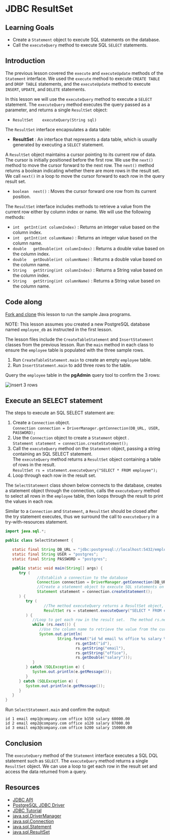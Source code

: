 # JDBC ResultSet

## Learning Goals

- Create a `Statement` object to execute SQL statements on the database.
- Call the `executeQuery` method to execute SQL `SELECT` statements.

## Introduction

The previous lesson covered the `execute` and `executeUpdate` methods of the `Statement` interface.
We used the `execute` method to execute `CREATE TABLE` and `DROP TABLE` statements,
and the `executeUpdate` method to execute `INSERT`, `UPDATE`, and `DELETE` statements.

In this lesson we will use the `executeQuery` method to execute a `SELECT` statement.
The `executeQuery` method executes the query passed as a parameter, and returns a single `ResultSet` object:

- `ResultSet	executeQuery(String sql)`

The `ResultSet` interface encapsulates a data table:

- **ResultSet** : An interface that represents a data table, which is usually generated by executing a `SELECT` statement.

A `ResultSet` object maintains a cursor pointing to its current row of data.
The cursor is initially positioned before the first row.  We use the `next()`
method to move the cursor forward to the next row. The `next()` method returns a boolean
indicating whether there are more rows in the result set. We call `next()` in a loop
to move the cursor forward to each row in the query result set.

- `boolean	next()` : Moves the cursor forward one row from its current position.

The `ResultSet` interface includes methods to retrieve a value from the current row either by column index or name.
We will use the following methods:

- `int	getInt(int columnIndex)` : Returns an integer value based on the column index.
- `int	getInt(int columnName)` : Returns an integer value based on the column name.
- `double	getDouble(int columnIndex)` : Returns a double value based on the column index.
- `double	getDouble(int columnName)` : Returns a double value based on the column name.
- `String	getString(int columnIndex)` : Returns a String value based on the column index.
- `String	getString(int columnName)` : Returns a String value based on the column name.

## Code along

[Fork and clone](https://github.com/learn-co-curriculum/java-mod-5-jdbc-resultset) this lesson to run the sample Java programs.

NOTE: This lesson assumes you created a new PostgreSQL database named `employee_db` as instructed
in the first lesson.

The lesson files include the `CreateTableStatement` and `InsertStatement` classes
from the previous lesson.  Run the `main` method in each class to ensure the `employee` table
is populated with the three sample rows.

1. Run `CreateTableStatement.main` to create an empty `employee` table.
2. Run `InsertStatement.main` to add three rows to the table.

Query the `employee` table in the **pgAdmin** query tool to confirm the 3 rows:

![insert 3 rows](https://curriculum-content.s3.amazonaws.com/6036/jdbc-statement/insert_rows.png)

## Execute an SELECT statement

The steps to execute an SQL SELECT statement are:

1. Create a `Connection` object.  
   `Connection connection = DriverManager.getConnection(DB_URL, USER, PASSWORD);`
2. Use the `Connection` object to create a `Statement` object .  
   `Statement statement = connection.createStatement();`
3. Call the `executeQuery` method on the `Statement` object, passing a string containing an SQL SELECT statement.   
   The `executeQuery` method returns a `ResultSet` object containing a table of rows in the result.      
   `ResultSet rs = statement.executeQuery("SELECT * FROM employee");`
4. Loop through each row in the result set.  

The `SelectStatement` class shown below connects to the database, creates a statement object through the connection,
calls the `executeQuery` method to select all rows in the `employee` table, then loops through the result to
print the values in each row. 

Similar to a `Connection` and `Statement`,  a `ResultSet` should be closed after the try statement
executes, thus we surround the call to `executeQuery` in a try-with-resources statement.

```java
import java.sql.*;

public class SelectStatement {

   static final String DB_URL = "jdbc:postgresql://localhost:5432/employee_db";
   static final String USER = "postgres";
   static final String PASSWORD = "postgres";

   public static void main(String[] args) {
      try (
              //Establish a connection to the database
              Connection connection = DriverManager.getConnection(DB_URL, USER, PASSWORD);
              //Create a statement object to execute SQL statements on the database
              Statement statement = connection.createStatement();
      ) {
         try (
                 //The method executeQuery returns a ResultSet object, which encapsulates the set of rows returned from the query.
                 ResultSet rs = statement.executeQuery("SELECT * FROM employee");
         ) {
            //Loop to get each row in the result set.  The method rs.next() moves a cursor to next row.
            while (rs.next()) {
               //Use the column name to retrieve the value from the current row
               System.out.println(
                       String.format("id %d email %s office %s salary %.2f",
                               rs.getInt("id"),
                               rs.getString("email"),
                               rs.getString("office"),
                               rs.getDouble("salary")));
            }
         } catch (SQLException e) {
            System.out.println(e.getMessage());
         }
      } catch (SQLException e) {
         System.out.println(e.getMessage());
      }
   }
}
```

Run `SelectStatement.main` and confirm the output:

```text
id 1 email emp1@company.com office b150 salary 60000.00
id 2 email emp2@company.com office a120 salary 87000.00
id 3 email emp3@company.com office b200 salary 150000.00
```

## Conclusion

The `executeQuery` method of the `Statement` interface executes a
SQL DQL statement such as `SELECT`. The `executeQuery` method returns a single `ResultSet` object.
We can use a loop to get each row in the result set and access the data returned from a query.

## Resources

- [JDBC API](https://docs.oracle.com/javase/8/docs/api/java/sql/package-summary.html)
- [PostgreSQL JDBC Driver](https://jdbc.postgresql.org/download/)
- [JDBC Tutorial](https://docs.oracle.com/javase/tutorial/jdbc/basics/index.html)
- [java.sql.DriverManager](https://docs.oracle.com/en/java/javase/11/docs/api/java.sql/java/sql/DriverManager.html)
- [java.sql.Connection](https://docs.oracle.com/en/java/javase/11/docs/api/java.sql/java/sql/Connection.html)
- [java.sql.Statement](https://docs.oracle.com/en/java/javase/11/docs/api/java.sql/java/sql/Statement.html)
- [java.sql.ResultSet](https://docs.oracle.com/en/java/javase/11/docs/api/java.sql/java/sql/ResultSet.html)   


